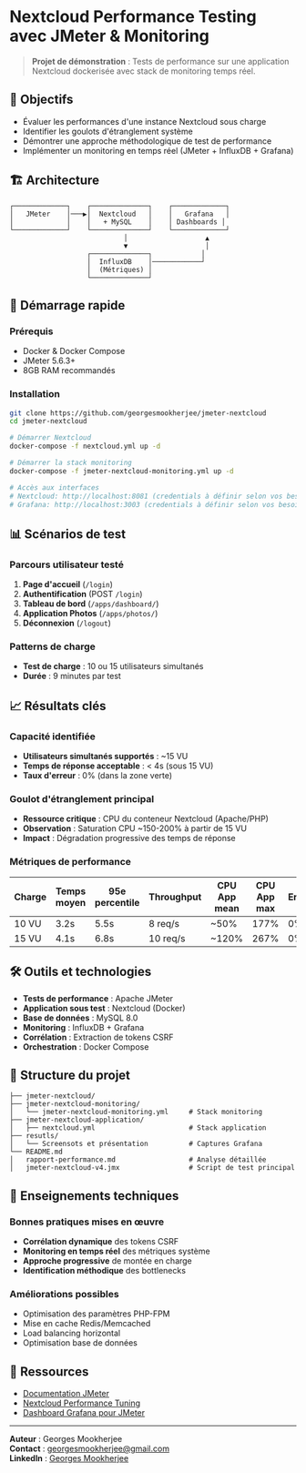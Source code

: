 # Nextcloud Performance Testing avec JMeter & Monitoring

> **Projet de démonstration** : Tests de performance sur une application Nextcloud dockerisée avec stack de monitoring temps réel.

## 🎯 Objectifs

- Évaluer les performances d'une instance Nextcloud sous charge
- Identifier les goulots d'étranglement système  
- Démontrer une approche méthodologique de test de performance
- Implémenter un monitoring en temps réel (JMeter + InfluxDB + Grafana)

## 🏗️ Architecture

```
┌─────────────┐    ┌──────────────┐    ┌─────────────┐
│   JMeter    │───▶│  Nextcloud   │    │   Grafana   │
│             │    │   + MySQL    │    │ Dashboards │
└─────────────┘    └──────────────┘    └─────────────┘
                            │                   ▲
                            ▼                   │
                   ┌──────────────┐            │
                   │  InfluxDB    │────────────┘
                   │  (Métriques) │
                   └──────────────┘
```

## 🚀 Démarrage rapide

### Prérequis
- Docker & Docker Compose
- JMeter 5.6.3+
- 8GB RAM recommandés

### Installation
```bash
git clone https://github.com/georgesmookherjee/jmeter-nextcloud
cd jmeter-nextcloud

# Démarrer Nextcloud
docker-compose -f nextcloud.yml up -d

# Démarrer la stack monitoring  
docker-compose -f jmeter-nextcloud-monitoring.yml up -d

# Accès aux interfaces
# Nextcloud: http://localhost:8081 (credentials à définir selon vos besoin)
# Grafana: http://localhost:3003 (credentials à définir selon vos besoin)
```

## 📊 Scénarios de test

### Parcours utilisateur testé
1. **Page d'accueil** (`/login`)
2. **Authentification** (POST `/login`)
3. **Tableau de bord** (`/apps/dashboard/`)
4. **Application Photos** (`/apps/photos/`)
5. **Déconnexion** (`/logout`)

### Patterns de charge
- **Test de charge** : 10 ou 15 utilisateurs simultanés
- **Durée** : 9 minutes par test

## 📈 Résultats clés

### Capacité identifiée
- **Utilisateurs simultanés supportés** : ~15 VU
- **Temps de réponse acceptable** : < 4s (sous 15 VU)
- **Taux d'erreur** : 0% (dans la zone verte)

### Goulot d'étranglement principal
- **Ressource critique** : CPU du conteneur Nextcloud (Apache/PHP)
- **Observation** : Saturation CPU ~150-200% à partir de 15 VU
- **Impact** : Dégradation progressive des temps de réponse

### Métriques de performance

| Charge | Temps moyen | 95e percentile | Throughput | CPU App mean| CPU App max | Erreurs |
|--------|-------------|----------------|------------|-------------|-------------|---------|
| 10 VU  | 3.2s        | 5.5s           | 8 req/s    | ~50%        | 177%          | 0%      |
| 15 VU  | 4.1s        | 6.8s           | 10 req/s   | ~120%       | 267%          | 0%      |

## 🛠️ Outils et technologies

- **Tests de performance** : Apache JMeter
- **Application sous test** : Nextcloud (Docker)
- **Base de données** : MySQL 8.0
- **Monitoring** : InfluxDB + Grafana
- **Corrélation** : Extraction de tokens CSRF
- **Orchestration** : Docker Compose

## 📂 Structure du projet

```
├── jmeter-nextcloud/
├── jmeter-nextcloud-monitoring/
│   └── jmeter-nextcloud-monitoring.yml     # Stack monitoring  
├── jmeter-nextcloud-application/
│   ├── nextcloud.yml                       # Stack application
├── resutls/
│   └── Screensots et présentation          # Captures Grafana
└── README.md
│   rapport-performance.md                  # Analyse détaillée
│   jmeter-nextcloud-v4.jmx                 # Script de test principal
```

## 🎯 Enseignements techniques

### Bonnes pratiques mises en œuvre
- **Corrélation dynamique** des tokens CSRF
- **Monitoring en temps réel** des métriques système
- **Approche progressive** de montée en charge
- **Identification méthodique** des bottlenecks

### Améliorations possibles
- Optimisation des paramètres PHP-FPM
- Mise en cache Redis/Memcached
- Load balancing horizontal
- Optimisation base de données

## 🔗 Ressources

- [Documentation JMeter](https://jmeter.apache.org/usermanual/)
- [Nextcloud Performance Tuning](https://docs.nextcloud.com/server/latest/admin_manual/installation/server_tuning.html)
- [Dashboard Grafana pour JMeter](https://grafana.com/grafana/dashboards/5496)

---

**Auteur** : Georges Mookherjee  
**Contact** : georgesmookherjee@gmail.com  
**LinkedIn** : [Georges Mookherjee](https://linkedin.com/in/georgesmookherjee)
